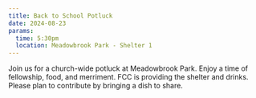 ```yaml
---
title: Back to School Potluck
date: 2024-08-23
params:
  time: 5:30pm
  location: Meadowbrook Park - Shelter 1
---
```

Join us for a church-wide potluck at Meadowbrook Park. Enjoy a time of fellowship, food, and merriment. FCC is providing the shelter and drinks. Please plan to contribute by bringing a dish to share. 

<!--more-->
